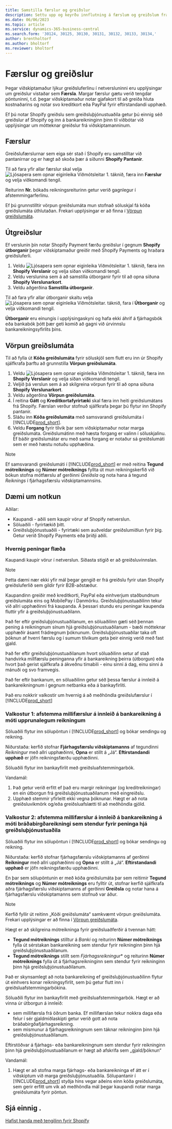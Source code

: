 ```yaml
---
title: Samstilla færslur og greiðslur
description: Settu upp og keyrðu innflutning á færslum og greiðslum frá Shopify.
ms.date: 06/06/2023
ms.topic: article
ms.service: dynamics-365-business-central
ms.search.form: '30124, 30125, 30130, 30131, 30132, 30133, 30134,'
author: brentholtorf
ms.author: bholtorf
ms.reviewer: bholtorf
---
```


# Færslur og greiðslur

Þegar viðskiptamaður lýkur greiðsluferlinu í netversluninni eru upplýsingar um greiðslur vistaðar sem **Færsla**. Margar færslur gætu verið tengdar pöntuninni, t.d. þegar viðskiptamaður notar gjafakort til að greiða hluta kostnaðarins og notar svo kreditkort eða PayPal fyrir eftirstandandi upphæð.

Ef þú notar Shopify greiðslu sem greiðsluþjónustuaðila getur þú einnig séð greiðslur af Shopify og inn á bankareikninginn þinn til viðbótar við upplýsingar um mótteknar greiðslur frá viðskiptamanninum.

## Færslur

Greiðslufærslurnar sem eiga sér stað í Shopify eru samstilltar við pantanirnar og er hægt að skoða þær á síðunni **Shopify Pantanir**.

Til að fara yfir allar færslur skal velja ![Ljósapera sem opnar eiginleika Viðmótsleitar 1.](../media/ui-search/search_small.png "Segðu mér hvað þú vilt gera") táknið, færa inn **Færslur** og velja viðkomandi tengil.

Reiturinn **Nr.**  bókaðs reikningsreiturinn getur verið gagnlegur í afstemmingarferlinu.

Ef þú grunnstilltir vörpun greiðslumáta mun stofnað söluskjal fá kóða greiðslumáta úthlutaðan. Frekari upplýsingar er að finna í [Vörpun greiðslumáta](#payment-method-mapping).

## Útgreiðslur

Ef verslunin þín notar Shopify Payment færðu greiðslur í gegnum **Shopify útborganir** þegar viðskiptamaður greiðir með Shopify Payments og hraðara greiðsluferli.

1. Veldu ![Ljósapera sem opnar eiginleika Viðmótsleitar 1.](../media/ui-search/search_small.png "Segðu mér hvað þú vilt gera") táknið, færa inn **Shopify Verslanir** og velja síðan viðkomandi tengil.
2. Veldu verslunina sem á að samstilla útborganir fyrir til að opna síðuna **Shopify Verslunarkort**.
3. Veldu aðgerðina **Samstilla útborganir**.

Til að fara yfir allar útborganir skaltu velja ![Ljósapera sem opnar eiginleika Viðmótsleitar.](../media/ui-search/search_small.png "Segðu mér hvað þú vilt gera") táknið, fara í **Útborganir** og velja viðkomandi tengil.

**Útborganir** eru einungis í upplýsingaskyni og hafa ekki áhrif á fjárhagsbók eða bankabók þótt þær geti komið að gagni við úrvinnslu bankareikningsyfirlits þíns.

## Vörpun greiðslumáta

Til að fylla út **Kóða greiðslumáta** fyrir söluskjöl sem flutt eru inn úr Shopify sjálfkrafa þarftu að grunnstilla **Vörpun greiðslumáta**.

1. Veldu ![Ljósapera sem opnar eiginleika Viðmótsleitar 1.](../media/ui-search/search_small.png "Segðu mér hvað þú vilt gera") táknið, færa inn **Shopify Verslanir** og velja síðan viðkomandi tengil.
2. Veljið þá verslun sem á að skilgreina vörpun fyrir til að opna síðuna **Shopify Verslunarkort**.
3. Veldu aðgerðina **Vörpun greiðslumáta**.
4. Í reitina **Gátt** og **Kreditkortafyrirtæki** skal færa inn heiti greiðslumátans frá Shopify. Færslan verður stofnuð sjálfkrafa þegar þú flytur inn Shopify pantanir.
5. Sláðu inn **Kóða greiðslumáta** með samsvarandi greiðslumáta í [!INCLUDE[prod_short](../includes/prod_short.md)].
6. Veldu **Forgang** fyrir tilvik þar sem viðskiptamaður notar marga greiðslumáta. Greiðslumátinn með hæsta forgang er valinn í söluskjalinu. Ef báðir greiðslumátar eru með sama forgang er notaður sá greiðslumáti sem er með hæstu notuðu upphæðina.

> [!NOTE]  
> Ef samsvarandi greiðslumáti í [!INCLUDE[prod_short](../includes/prod_short.md)] er með reitina **Tegund mótreiknings** og **Númer mótreiknings** fyllta út mun reikningskerfið við bókun stofna mótfærslu af gerðinni *Greiðsla* og nota hana á tegund *Reiknings* í fjárhagsfærslu viðskiptamannsins.

## Dæmi um notkun
  
Aðilar:

* Kaupandi - aðili sem kaupir vörur af Shopify netverslun.
* Söluaðili - fyrirtækið þitt.
* Greiðsluþjónustuaðili - fyrirtæki sem auðveldar greiðslumiðlun fyrir þig. Getur verið Shopify Payments eða þriðji aðili.

### Hvernig peningar flæða

Kaupandi kaupir vörur í netverslun. Síðasta stigið er að greiðsluvinnslan.

>[!NOTE]
> Þetta dæmi nær ekki yfir mál þegar gengið er frá greiðslu fyrir utan Shopify greiðsluferlið sem gildir fyrir B2B-aðstæður.
  
Kaupandinn greiðir með kreditkorti, PayPal eða einhverjum staðbundnum greiðslumáta eins og MobilePay í Danmörku. Greiðsluþjónustuaðilinn tekur við allri upphæðinni frá kaupanda. Á þessari stundu eru peningar kaupenda fluttir yfir á greiðsluþjónustuaðilann.

Það fer eftir greiðsluþjónustuaðilanum, en söluaðilinn gæti séð þennan pening á reikningnum sínum hjá greiðsluþjónustuaðilanum - bæði mótteknar upphæðir ásamt frádregnum þóknunum. Greiðsluþjónustuaðilar taka oft þóknun af hverri færslu og í sumum tilvikum geta þeir einnig verið með fast gjald.
  
Það fer eftir greiðsluþjónustuaðilanum hvort söluaðilinn setur af stað handvirka millfærslu peninganna yfir á bankareikning þeirra (útborgun) eða hvort það gerist sjálfkrafa á ákveðnu tímabili - einu sinni á dag, einu sinni á mánuði og svo framvegis.
  
Það fer eftir bankanum, en söluaðilinn getur séð þessa færslur á innleið á bankareikningnum í gegnum netbanka eða á bankayfirliti.

Það eru nokkrir valkostir um hvernig á að meðhöndla greiðslufærslur í [!INCLUDE[prod_short](../includes/prod_short.md)]
  
### Valkostur 1: afstemma millifærslur á innleið á bankareikning á móti upprunalegum reikningum
  
Söluaðili flytur inn sölupöntun í [!INCLUDE[prod_short](../includes/prod_short.md)] og bókar sendingu og reikning.

Niðurstaða: kerfið stofnar **Fjárhagsfærslu viðskiptamanns** af tegundinni *Reikningur* með allri upphæðinni, **Opna** er stillt á „Já“. **Eftirstandandi upphæð** er jöfn reikningsfærðu upphæðinni.

Söluaðili flytur inn bankayfirlit með greiðsluafstemmingarbók.

Vandamál:

1. Það getur verið erfitt ef það eru margir reikningar (og kreditreikningar) en ein útborgun frá greiðsluþjónustuaðilanum með eingreiðslu.
2. Upphæð stemmir yfirleitt ekki vegna þóknunar. Hægt er að nota greiðsluvikmörk og/eða greiðsluafslætti til að meðhöndla gjöld.

### Valkostur 2: afstemma millifærslur á innleið á bankareikning á móti bráðabirgðareikningi sem stendur fyrir peninga hjá greiðsluþjónustuaðila
  
Söluaðili flytur inn sölupöntun í [!INCLUDE[prod_short](../includes/prod_short.md)] og bókar sendingu og reikning.
  
Niðurstaða: kerfið stofnar fjárhagsfærslu viðskiptamanns af gerðinni **Reikningur** með allri upphæðinni og **Opna** er stillt á „Já“. **Eftirstandandi upphæð** er jöfn reikningsfærðu upphæðinni.

En þar sem sölupöntunin er með kóða greiðslumáta þar sem reitirnir **Tegund mótreiknings** og **Númer mótreiknings** eru fylltir út, stofnar kerfið sjálfkrafa aðra fjárhagsfærslu viðskiptamanns af gerðinni **Greiðsla** og notar hana á fjárhagsfærslu viðskiptamanns sem stofnuð var áður.

>[!NOTE]
> Kerfið fyllir út reitinn „Kóði greiðslumáta“ samkvæmt vörpun greiðslumáta. Frekari upplýsingar er að finna í [Vörpun greiðslumáta](#payment-method-mapping).
  
Hægt er að skilgreina mótreikninga fyrir greiðsluaðferðir á tvennan hátt:

* **Tegund mótreiknings** stilltur á *Banki* og reiturinn **Númer mótreiknings** fylla út sérstakan bankareikning sem stendur fyrir reikninginn þinn hjá greiðsluþjónustuaðilanum.
* **Tegund mótreiknings** stillt sem *Fjárhagsreikningur** og reiturinn **Númer mótreiknings** fylla út á fjárhagsreikninginn sem stendur fyrir reikninginn þinn hjá greiðsluþjónustuaðilanum.

Það er skynsamlegt að nota bankareikning ef greiðsluþjónustuaðilinn flytur út einhvers konar reikningsyfirlit, sem þú getur flutt inn í greiðsluafstemmingarbókina.

Söluaðili flytur inn bankayfirlit með greiðsluafstemmingarbók. Hægt er að vinna úr útborgun á innleið:

* sem millifærsla frá öðrum banka. Ef millifærslan tekur nokkra daga eða felur í sér gjaldmiðlaskipti getur verið gott að nota bráðabirgðafjárhagsreikning.
* sem mismunur á fjárhagsreikningnum sem táknar reikninginn þinn hjá greiðsluþjónustuaðilanum.
  
Eftirstöðvar á fjárhags- eða bankareikningnum sem stendur fyrir reikninginn þinn hjá greiðsluþjónustuaðilanum er hægt að afskrifa sem „gjald/þóknun“

Vandamál:

1. Hægt er að stofna marga fjárhags- eða bankareikninga ef átt er í viðskiptum við marga greiðsluþjónustuaðila. Sölupantanir í [!INCLUDE[prod_short](../includes/prod_short.md)] styðja hins vegar aðeins einn kóða greiðslumáta, sem gerir erfitt um vik að meðhöndla mál þegar kaupandi notar marga greiðslumáta fyrir pöntun.

## Sjá einnig .

[Hafist handa með tengilinn fyrir Shopify](get-started.md)  
